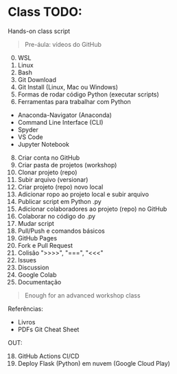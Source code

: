 # Class TODO:

Hands-on class script

> Pre-áula: vídeos do GitHub

0. WSL
1. Linux
2. Bash
3. Git Download
4. Git Install (Linux, Mac ou Windows)
5. Formas de rodar código Python (executar scripts)
6. Ferramentas para trabalhar com Python
  - Anaconda-Navigator (Anaconda)
  - Command Line Interface (CLI)
  - Spyder
  - VS Code
  - Jupyter Notebook  
8. Criar conta no GitHub
9. Criar pasta de projetos (workshop)
10. Clonar projeto (repo)
11. Subir arquivo (versionar)
12. Criar projeto (repo) novo local
13. Adicionar ropo ao projeto local e subir arquivo
14. Publicar script em Python .py
15. Adicionar colaboradores ao projeto (repo) no GitHub
16. Colaborar no código do .py
17. Mudar script
18. Pull/Push e comandos básicos
19. GitHub Pages
20. Fork e Pull Request
21. Colisão ">>>>", "===", "<<<"
22. Issues
23. Discussion
24. Google Colab
25. Documentação

> Enough for an advanced workshop class

Referências:

- Livros
- PDFs Git Cheat Sheet

OUT:

18. GitHub Actions CI/CD
21. Deploy Flask (Python) em nuvem (Google Cloud Play)
